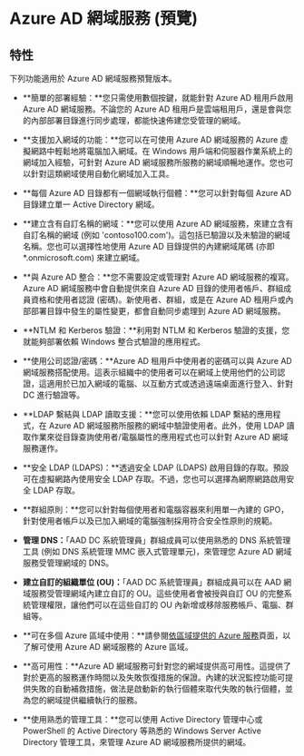<properties
	pageTitle="Azure Active Directory 網域服務預覽：功能 | Microsoft Azure"
	description="Azure Active Directory 網域服務的功能"
	services="active-directory-ds"
	documentationCenter=""
	authors="mahesh-unnikrishnan"
	manager="stevenpo"
	editor="curtand"/>

<tags
	ms.service="active-directory-ds"
	ms.workload="identity"
	ms.tgt_pltfrm="na"
	ms.devlang="na"
	ms.topic="article"
	ms.date="08/31/2016"
	ms.author="maheshu"/>

# Azure AD 網域服務 (預覽)

## 特性
下列功能適用於 Azure AD 網域服務預覽版本。

- **簡單的部署經驗：**您只需使用數個按鍵，就能針對 Azure AD 租用戶啟用 Azure AD 網域服務。不論您的 Azure AD 租用戶是雲端租用戶，還是會與您的內部部署目錄進行同步處理，都能快速佈建您受管理的網域。

- **支援加入網域的功能：**您可以在可使用 Azure AD 網域服務的 Azure 虛擬網路中輕鬆地將電腦加入網域。在 Windows 用戶端和伺服器作業系統上的網域加入經驗，可針對 Azure AD 網域服務所服務的網域順暢地運作。您也可以針對這類網域使用自動化網域加入工具。

- **每個 Azure AD 目錄都有一個網域執行個體：**您可以針對每個 Azure AD 目錄建立單一 Active Directory 網域。

- **建立含有自訂名稱的網域：**您可以使用 Azure AD 網域服務，來建立含有自訂名稱的網域 (例如 'contoso100.com')。這包括已驗證以及未驗證的網域名稱。您也可以選擇性地使用 Azure AD 目錄提供的內建網域尾碼 (亦即 *.onmicrosoft.com) 來建立網域。

- **與 Azure AD 整合：**您不需要設定或管理對 Azure AD 網域服務的複寫。Azure AD 網域服務中會自動提供來自 Azure AD 目錄的使用者帳戶、群組成員資格和使用者認證 (密碼)。新使用者、群組，或是在 Azure AD 租用戶或內部部署目錄中發生的屬性變更，都會自動同步處理到 Azure AD 網域服務。

- **NTLM 和 Kerberos 驗證：**利用對 NTLM 和 Kerberos 驗證的支援，您就能夠部署依賴 Windows 整合式驗證的應用程式。

- **使用公司認證/密碼：**Azure AD 租用戶中使用者的密碼可以與 Azure AD 網域服務搭配使用。這表示組織中的使用者可以在網域上使用他們的公司認證，這適用於已加入網域的電腦、以互動方式或透過遠端桌面進行登入、針對 DC 進行驗證等。

- **LDAP 繫結與 LDAP 讀取支援：**您可以使用依賴 LDAP 繫結的應用程式，在 Azure AD 網域服務所服務的網域中驗證使用者。此外，使用 LDAP 讀取作業來從目錄查詢使用者/電腦屬性的應用程式也可以針對 Azure AD 網域服務運作。

- **安全 LDAP (LDAPS)：**透過安全 LDAP (LDAPS) 啟用目錄的存取。預設可在虛擬網路內使用安全 LDAP 存取。不過，您也可以選擇為網際網路啟用安全 LDAP 存取。

- **群組原則：**您可以針對每個使用者和電腦容器來利用單一內建的 GPO，針對使用者帳戶以及已加入網域的電腦強制採用符合安全性原則的規範。

- **管理 DNS：**「AAD DC 系統管理員」群組成員可以使用熟悉的 DNS 系統管理工具 (例如 DNS 系統管理 MMC 嵌入式管理單元)，來管理您 Azure AD 網域服務受管理網域的 DNS。

- **建立自訂的組織單位 (OU)：**「AAD DC 系統管理員」群組成員可以在 AAD 網域服務受管理網域內建立自訂的 OU。這些使用者會被授與自訂 OU 的完整系統管理權限，讓他們可以在這些自訂的 OU 內新增或移除服務帳戶、電腦、群組等。

- **可在多個 Azure 區域中使用：**請參閱[依區域提供的 Azure 服務](https://azure.microsoft.com/regions/#services/)頁面，以了解可使用 Azure AD 網域服務的 Azure 區域。

- **高可用性：**Azure AD 網域服務可針對您的網域提供高可用性。這提供了對於更高的服務運作時間以及失敗恢復措施的保證。內建的狀況監控功能可提供失敗的自動補救措施，做法是啟動新的執行個體來取代失敗的執行個體，並為您的網域提供繼續執行的服務。

- **使用熟悉的管理工具：**您可以使用 Active Directory 管理中心或 PowerShell 的 Active Directory 等熟悉的 Windows Server Active Directory 管理工具，來管理 Azure AD 網域服務所提供的網域。

<!---HONumber=AcomDC_0907_2016-->